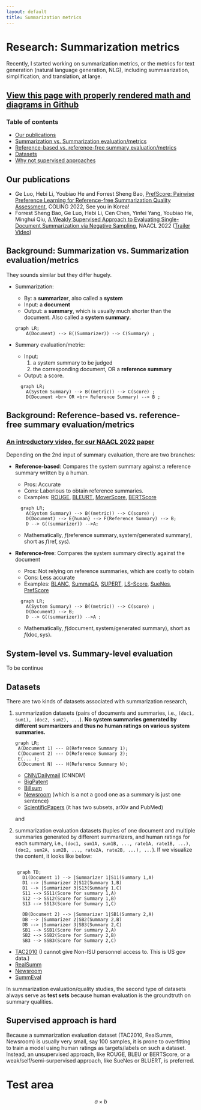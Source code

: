 ```yaml
---
layout: default
title: Summarization metrics
---
```


# Research: Summarization metrics

Recently, I started working on summarization metrics, or the metrics for text generation (natural language generation, NLG), including summaarization, simplification, and translation, at large. 

## [View this page with properly rendered math and diagrams in Github](https://github.com/forrestbao/forrestbao.github.io/blob/main/summarization_metrics.md)



### Table of contents 
* [Our publications](#our-publications)
* [Summarization vs. Summarization evaluation/metrics](#background-summarization-vs-summarization-evaluationmetrics)
* [Reference-based vs. reference-free summary evaluation/metrics](#background-reference-based-vs-reference-free-summary-evaluationmetrics)
* [Datasets](#datasets)
* [Why not supervised approaches](#supervised-approach-is-hard)

## Our publications
* Ge Luo, Hebi Li, Youbiao He and Forrest Sheng Bao, [PrefScore: Pairwise Preference Learning for Reference-free Summarization Quality Assessment](https://openreview.net/pdf?id=BAuigajYY57), COLING 2022, See you in Korea! 
* Forrest Sheng Bao, Ge Luo, Hebi Li, Cen Chen, Yinfei Yang, Youbiao He, Minghui Qiu, [A Weakly Supervised Approach to Evaluating Single-Document Summarization via Negative Sampling](https://aclanthology.org/2022.naacl-main.175/), NAACL 2022 ([Trailer Video](https://www.youtube.com/watch?v=8ZOLdySNuMQ))


## Background: Summarization vs. Summarization evaluation/metrics

They sounds similar but they differ hugely. 

* Summarization: 
  - By: a **summarizer**, also called a **system**
  - Input: a **document**
  - Output: a **summary**, which is usually much shorter than the document. Also called a **system summary**. 

  ```mermaid
  graph LR;
      A(Document) --> B((Summarizer)) --> C(Summary) ;
  ```
* Summary evaluation/metric:
  - Input: 
    1. a system summary to be judged
    2. the corresponding document, OR a **reference summary**
  - Output: a score. 
  ```mermaid
    graph LR;
      A(System Summary) --> B((metric)) --> C(score) ;
      D(Document <br> OR <br> Reference Summary) --> B ;
  ```

## Background: Reference-based vs. reference-free summary evaluation/metrics

### [An introductory video, for our NAACL 2022 paper](https://www.youtube.com/watch?v=8ZOLdySNuMQ)

Depending on the 2nd input of summary evaluation, there are two branches:
* **Reference-based**: Compares the system summary against a reference summary written by a human. 
  - Pros: Accurate
  - Cons: Laborious to obtain reference summaries. 
  - Examples: [ROUGE](https://en.wikipedia.org/wiki/ROUGE_(metric)), [BLEURT](https://ai.googleblog.com/2020/05/evaluating-natural-language-generation.html), [MoverScore](https://github.com/AIPHES/emnlp19-moverscore), [BERTScore](https://github.com/Tiiiger/bert_score)
  ```mermaid
    graph LR;
      A(System Summary) --> B((metric)) --> C(score) ;
      D(Document) --> E{human} --> F(Reference Summary) --> B;
      D --> G((summarizer)) -->A;
  ```
  - Mathematically, $f(\text{reference summary}, \text{system/generated summary})$, short as $f(\text{ref}, \text{sys})$. 
* **Reference-free**: Compares the system summary directly against the document
  - Pros: Not relying on reference summaries, which are costly to obtain
  - Cons: Less accurate 
  - Examples: [BLANC](https://github.com/PrimerAI/blanc), [SummaQA](https://github.com/ThomasScialom/summa-qa), [SUPERT](https://github.com/yg211/acl20-ref-free-eval), [LS-Score](https://github.com/whl97/LS-Score), [SueNes](https://aclanthology.org/2022.naacl-main.175/), [PrefScore](https://openreview.net/pdf?id=BAuigajYY57)
  ```mermaid
    graph LR;
      A(System Summary) --> B((metric)) --> C(score) ;
      D(Document) --> B;
      D --> G((summarizer)) -->A ;

  ```

  - Mathematically, $f(\text{document}, \text{system/generated summary})$, short as $f(\text{doc}, \text{sys})$. 

## System-level vs. Summary-level evaluation 
To be continue

## Datasets
There are two kinds of datasets associated with summarization research, 
1. summarization datasets (pairs of documents and summaries, i.e., `(doc1, sum1), (doc2, sum2), ...`). **No system summaries generated by different summarizers and thus no human ratings on various system summaries.** 
   ```mermaid
   graph LR;
    A(Document 1) --- B(Reference Summary 1);
    C(Document 2) --- D(Reference Summary 2);
    E(... );
    G(Document N) --- H(Reference Summary N);
   ```
   * [CNN/Dailymail](https://www.tensorflow.org/datasets/catalog/cnn_dailymail) (CNNDM)
   * [BigPatent](https://www.tensorflow.org/datasets/catalog/big_patent)
   * [Billsum](https://www.tensorflow.org/datasets/catalog/billsum)
   * [Newsroom](https://www.tensorflow.org/datasets/catalog/newsroom) (which is a not a good one as a summary is just one sentence)
   * [ScientificPapers](https://www.tensorflow.org/datasets/catalog/scientific_papers) (it has two subsets, arXiv and PubMed)
   
   and 
2. summarization evaluation datasets (tuples of one document and multiple summaries generated by different summarizers, and human ratings for each summary, i.e., `(doc1, sum1A, sum1B, ..., rate1A, rate1B, ...), (doc2, sum2A, sum2B, ..., rate2A, rate2B, ...), ...`). If we visualize the content, it looks like below:
```mermaid

    graph TD;
      D1(Document 1) --> |Summarizer 1|S11(Summary 1,A)
      D1 --> |Summarizer 2|S12(Summary 1,B)
      D1 --> |Summarizer 3|S13(Summary 1,C)
      S11 --> SS11(Score for summary 1,A)
      S12 --> SS12(Score for Summary 1,B)
      S13 --> SS13(Score for Summary 1,C)

      DB(Document 2) --> |Summarizer 1|SB1(Summary 2,A)
      DB --> |Summarizer 2|SB2(Summary 2,B)
      DB --> |Summarizer 3|SB3(Summary 2,C)
      SB1 --> SSB1(Score for summary 2,A)
      SB2 --> SSB2(Score for Summary 2,B)
      SB3 --> SSB3(Score for Summary 2,C)

   ```
   * [TAC2010](https://tac.nist.gov//2010/) (I cannot give Non-ISU personnel access to. This is US gov data.)
   * [RealSumm](https://github.com/neulab/REALSumm)
   * [Newsroom](https://github.com/lil-lab/newsroom/) 
   * [SummEval](https://github.com/Yale-LILY/SummEval)

In summarization evaluation/quality studies, the second type of datasets always serve as **test sets** because human evaluation is the groundtruth on summary qualities. 

## Supervised approach is hard 
Because a summarization evaluation dataset (TAC2010, RealSumm, Newsroom) is usually very small, say 100 samples, it is prone to overfitting to train a model using human ratings as targets/labels on such a dataset. Instead, an unsupervised approach, like ROUGE, BLEU or BERTScore, or a weak/self/semi-surpervised approach, like SueNes or BLUERT, is preferred. 

# Test area
$$ a \times b $$
